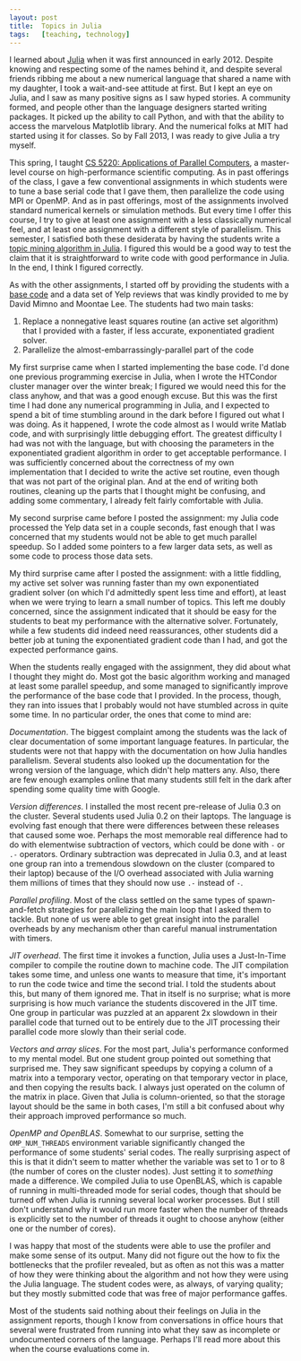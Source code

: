 ```yaml
---
layout: post
title:  Topics in Julia
tags:   [teaching, technology]
---
```


I learned about [Julia](http://julialang.org) when it was first
announced in early 2012.  Despite knowing and respecting some of the
names behind it, and despite several friends ribbing me about a new
numerical language that shared a name with my daughter, I took a
wait-and-see attitude at first.  But I kept an eye on Julia, and I saw
as many positive signs as I saw hyped stories.  A community formed,
and people other than the language designers started writing packages.
It picked up the ability to call Python, and with that the ability to
access the marvelous Matplotlib library.  And the numerical folks at
MIT had started using it for classes.  So by Fall 2013, I was ready to
give Julia a try myself.

This spring, I taught [CS 5220: Applications of Parallel
Computers](http://www.cs.cornell.edu/~bindel/class/cs5220-s14/), a
master-level course on high-performance scientific computing.  As in
past offerings of the class, I gave a few conventional assignments in
which students were to tune a base serial code that I gave them, then
parallelize the code using MPI or OpenMP.  And as in past offerings,
most of the assignments involved standard numerical kernels or
simulation methods.  But every time I offer this course, I try to give
at least one assignment with a less classically numerical feel, and at
least one assignment with a different style of parallelism.  This
semester, I satisfied both these desiderata by having the students
write a [topic mining algorithm in Julia][hw3-assign].  I figured this
would be a good way to test the claim that it is straightforward to
write code with good performance in Julia.  In the end, I think I
figured correctly.

As with the other assignments, I started off by providing the students
with a [base code][hw3-code] and a data set of Yelp reviews that was
kindly provided to me by David Mimno and Moontae Lee.  The students had
two main tasks:

1.  Replace a nonnegative least squares routine (an active set algorithm)
    that I provided with a faster, if less accurate, exponentiated gradient
    solver.
2.  Parallelize the almost-embarrassingly-parallel part of the code

My first surprise came when I started implementing the base code.
I'd done one previous programming exercise in Julia,
when I wrote the HTCondor cluster manager over the winter break;
I figured we would need this for the class anyhow, and that was
a good enough excuse.  But this was the first time I had done
any numerical programming in Julia, and I expected to spend a bit
of time stumbling around in the dark before I figured out what
I was doing.  As it happened, I wrote the code almost as I would
write Matlab code, and with surprisingly little debugging effort.
The greatest difficulty I had was not with the language, but
with choosing the parameters in the exponentiated gradient algorithm
in order to get acceptable performance.  I was sufficiently concerned
about the correctness of my own implementation that I decided to write
the active set routine, even though that was not part of the original
plan.  And at the end of writing both routines, cleaning up the parts
that I thought might be confusing, and adding some commentary,
I already felt fairly comfortable with Julia.

My second surprise came before I posted the assignment: my Julia
code processed the Yelp data set in a couple seconds, fast enough that
I was concerned that my students would not be able to get much
parallel speedup.  So I added some pointers to a few larger data sets,
as well as some code to process those data sets.

My third surprise came after I posted the assignment: with a little
fiddling, my active set solver was running faster than my own
exponentiated gradient solver (on which I'd admittedly spent less time
and effort), at least when we were trying to learn a small number of
topics.  This left me doubly concerned, since the assignment indicated
that it should be easy for the students to beat my performance with the
alternative solver.  Fortunately, while a few students did indeed need
reassurances, other students did a better job at tuning the exponentiated
gradient code than I had, and got the expected performance gains.

When the students really engaged with the assignment, they did about
what I thought they might do.  Most got the basic algorithm working
and managed at least some parallel speedup, and some managed to
significantly improve the performance of the base code that I
provided.  In the process, though, they ran into issues that I
probably would not have stumbled across in quite some time.
In no particular order, the ones that come to mind are:

*Documentation*.
  The biggest complaint among the students was the lack of clear
  documentation of some important language features.  In particular,
  the students were not that happy with the documentation on how Julia
  handles parallelism.  Several students also looked up the documentation
  for the wrong version of the language, which didn't help matters any.
  Also, there are few enough examples online that many students still
  felt in the dark after spending some quality time with Google.

*Version differences*.
  I installed the most recent pre-release of Julia 0.3 on the cluster.
  Several students used Julia 0.2 on their laptops.  The language is
  evolving fast enough that there were differences between these releases
  that caused some woe.  Perhaps the most memorable real difference had
  to do with elementwise subtraction of vectors, which could be done
  with `-` or `.-` operators.  Ordinary subtraction was deprecated in
  Julia 0.3, and at least one group ran into a tremendous slowdown on
  the cluster (compared to their laptop) because of the I/O overhead
  associated with Julia warning them millions of times that they should
  now use `.-` instead of `-`.

*Parallel profiling*.
  Most of the class settled on the same types of spawn-and-fetch
  strategies for parallelizing the main loop that I asked them to tackle.
  But none of us were able to get great insight into the parallel
  overheads by any mechanism other than careful manual instrumentation
  with timers.

*JIT overhead*.
  The first time it invokes a function, Julia uses a Just-In-Time
  compiler to compile the routine down to machine code.  The JIT
  compilation takes some time, and unless one wants to measure that
  time, it's important to run the code twice and time the second
  trial.  I told the students about this, but many of them ignored me.
  That in itself is no surprise; what is more surprising is how much
  variance the students discovered in the JIT time.  One group in
  particular was puzzled at an apparent 2x slowdown in their parallel
  code that turned out to be entirely due to the JIT processing their
  parallel code more slowly than their serial code.

*Vectors and array slices*.
  For the most part, Julia's performance conformed to my mental model.
  But one student group pointed out something that surprised me.  They
  saw significant speedups by copying a column of a matrix into a
  temporary vector, operating on that temporary vector in place, and
  then copying the results back.  I always just operated on the column
  of the matrix in place.  Given that Julia is column-oriented, so
  that the storage layout should be the same in both cases, I'm still
  a bit confused about why their approach improved performance so
  much.

*OpenMP and OpenBLAS*.
  Somewhat to our surprise, setting the `OMP_NUM_THREADS` environment
  variable significantly changed the performance of some students'
  serial codes.  The really surprising aspect of this is that it didn't
  seem to matter whether the variable was set to 1 or to 8 (the number
  of cores on the cluster nodes).  Just setting it to *something* made
  a difference.  We compiled Julia to use OpenBLAS, which is capable
  of running in multi-threaded mode for serial codes, though that
  should be turned off when Julia is running several local worker
  processes.  But I still don't understand why it would run more
  faster when the number of threads is explicitly set to the number of
  threads it ought to choose anyhow (either one or the number of
  cores).

I was happy that most of the students were able to use the profiler
and make some sense of its output.  Many did not figure out the how to
fix the bottlenecks that the profiler revealed, but as often as not
this was a matter of how they were thinking about the algorithm and
not how they were using the Julia language.  The student codes were,
as always, of varying quality; but they mostly submitted code that was
free of major performance gaffes.

Most of the students said nothing about their feelings on Julia in the
assignment reports, though I know from conversations in office hours
that several were frustrated from running into what they saw as
incomplete or undocumented corners of the language.  Perhaps I'll
read more about this when the course evaluations come in.

[hw3-assign]: http://www.cs.cornell.edu/~bindel/class/cs5220-s14/hw3.pdf
[hw3-code]: http://www.cs.cornell.edu/~bindel/class/cs5220-s14/html/anchor_topic.html

